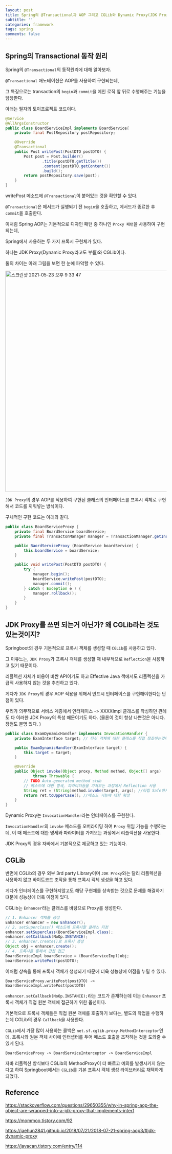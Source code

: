 ```yaml
---
layout: post
title: Spring의 @Transactional과 AOP 그리고 CGLib와 Dynamic Proxy(JDK Proxy)
subtitle: ''
categories: framework
tags: spring
comments: false
---
```


## Spring의 Transactional 동작 원리

Spring의 `@Transactional`의 동작원리에 대해 알아보자.

`@Transactional` 애노테이션은 AOP를 사용하여 구현되는데,

그 특징으로는 transaction의 `begin`과 `commit`을 메인 로직 앞 뒤로 수행해주는 기능을 담당한다.

아래는 필자의 토이프로젝트 코드이다.

```java
@Service
@AllArgsConstructor
public class BoardServiceImpl implements BoardService{
    private final PostRepository postRepository;

    @Override
    @Transactional
    public Post writePost(PostDTO postDTO) {
        Post post = Post.builder()
                .title(postDTO.getTitle())
                .content(postDTO.getContent())
                .build();
        return postRepository.save(post);
    }
}
```

writePost 메소드에 `@Transactional`이 붙어있는 것을 확인할 수 있다.

`@Transactional`은 메서드가 실행되기 전 `begin`을 호출하고, 메서드가 종료한 후 `commit`을 호출한다.

이처럼 Spring AOP는 기본적으로 디자인 패턴 중 하나인 `Proxy 패턴`을 사용하여 구현되는데,

Spring에서 사용하는 두 가지 프록시 구현체가 있다.

하나는 JDK Proxy(Dynamic Proxy라고도 부름)와 CGLib이다.

둘의 차이는 아래 그림을 보면 한 눈에 파악할 수 있다.

<img width="687" alt="스크린샷 2021-05-23 오후 9 33 47" src="https://user-images.githubusercontent.com/43809168/119260618-92990d00-bc0e-11eb-8f6d-f6f61624621d.png">

`JDK Proxy`의 경우 AOP를 적용하여 구현된 클래스의 인터페이스를 프록시 객체로 구현해서 코드를 끼워넣는 방식이다.

구체적인 구현 코드는 아래와 같다.

```java
public class BoardServiceProxy {
    private final BoardService boardService;
    private final TransactonManager manager = TransactionManager.getInstance();

    public BaordServiceProxy (BoardService boardService) {
        this.boardService = boardService;
    }

    public void writePost(PostDTO postDTO) {
        try {
            manager.begin();
            boardService.writePost(postDTO);
            manager.commit();
        } catch ( Exception e ) {
            manager.rollback();
        }
    }
}
```

## JDK Proxy를 쓰면 되는거 아닌가? 왜 CGLib라는 것도 있는것이지?

Springboot의 경우 기본적으로 프록시 객체를 생성할 때 `CGLib`를 사용하고 있다.

그 이유느는, `JDK Proxy`가 프록시 객체를 생성할 때 내부적으로 `Reflection`을 사용하고 있기 때문이다.

리플렉션 자체가 비용이 비싼 API이기도 하고 Effective Java 책에서도 리플렉션을 가급적 사용하지 않는 것을 추천하고 있다.

게다가 `JDK Proxy`의 경우 AOP 적용을 위해서 반드시 인터페이스를 구현해야한다는 단점이 있다.

우리가 의무적으로 서비스 계층에서 인터페이스 -> XXXXImpl 클래스를 작성하던 관례도 다 이러한 JDK Proxy의 특성 때문이기도 하다. (물론이 것이 항상 나쁜것은 아니다. 장점도 분명 있다. )

```java
public class ExamDynamicHandler implements InvocationHandler {
    private ExamInterface target; // 타깃 객체에 대한 클래스를 직접 참조하는것이 아닌 Interface를 이용

    public ExamDynamicHandler(ExamInterface target) {
        this.target = target;
    }

    @Override
    public Object invoke(Object proxy, Method method, Object[] args)
            throws Throwable {
        // TODO Auto-generated method stub
        // 메소드에 대한 명세, 파라미터등을 가져오는 과정에서 Reflection 사용
        String ret = (String)method.invoke(target, args); //타입 Safe하지 않는 단점이 있다.
        return ret.toUpperCase(); //메소드 기능에 대한 확장
    }
}
```

Dynamic Proxy는 `InvocationHandler`라는 인터페이스를 구현한다.

`InvocationHandler`의 `invoke` 메소드를 오버라이딩 하여 `Proxy` 위임 기능을 수행하는데, 이 때 메소드에 대한 명세와 파라미터를 가져오는 과정에서 리플렉션을 사용한다.

JDK Proxy의 경우 자바에서 기본적으로 제공하고 있는 기능이다.

## CGLib

반면에 CGLib의 경우 외부 3rd party Library이며 `JDK Proxy`와는 달리 리플렉션을 사용하지 않고 바이트코드 조작을 통해 프록시 객체 생성을 하고 있다.

게다가 인터페이스를 구현하지않고도 해당 구현체를 상속받는 것으로 문제를 해결하기 떄문에 성능상에 더욱 이점이 있다.

CGLib는 `Enhancer`라는 클래스를 바탕으로 Proxy를 생성한다.

```java
// 1. Enhancer 객체를 생성
Enhancer enhancer = new Enhancer();
// 2. setSuperclass() 메소드에 프록시할 클래스 지정
enhancer.setSuperclass(BoardServiceImpl.class);
enhancer.setCallback(NoOp.INSTANCE);
// 3. enhancer.create()로 프록시 생성
Object obj = enhancer.create();
// 4. 프록시를 통해서 간접 접근
BoardServiceImpl boardService = (BoardServiceImpl)obj;
boardService.writePost(postDTO);
```

이처럼 상속을 통해 프록시 객체가 생성되기 때문에 더욱 성능상에 이점을 누릴 수 있다.

```
BoardServiceProxy.writePost(postDTO) -> BoardServiceImpl.writePost(postDTO)
```

`enhancer.setCallback(NoOp.INSTANCE);`라는 코드가 존재하는데 이는 `Enhancer` 프록시 객체가 직접 원본 객체에 접근하기 위한 옵션이다.

기본적으로 프록시 객체들은 직접 원본 객체를 호출하기 보다는, 별도의 작업을 수행하는데 CGLib의 경우 `Callback`을 사용한다.

`CGLib`에서 가장 많이 사용하는 콜백은 `net.sf.cglib.proxy.MethodInterceptor`인데, 프록시와 원본 객체 사이에 인터셉터를 두어 메소드 호출을 조작하는 것을 도와줄 수 있게 된다.

```
BoardServiceProxy -> BoardServiceInterceptor -> BoardServiceImpl
```

자바 리플렉션 방식보다 CGLib의 MethodProxy이 더 빠르고 예외를 발생시키지 않는다고 하여 Springboot에서는 `CGLib`를 기본 프록시 객체 생성 라이브러리로 채택하게 되었다.

## Reference

<https://stackoverflow.com/questions/29650355/why-in-spring-aop-the-object-are-wrapped-into-a-jdk-proxy-that-implements-interf>

<https://mommoo.tistory.com/92>

<https://jaehun2841.github.io/2018/07/21/2018-07-21-spring-aop3/#jdk-dynamic-proxy>

<https://javacan.tistory.com/entry/114>
